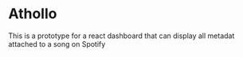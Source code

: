 # Athollo

This is a prototype for a react dashboard that can display all metadat attached to a song on Spotify
